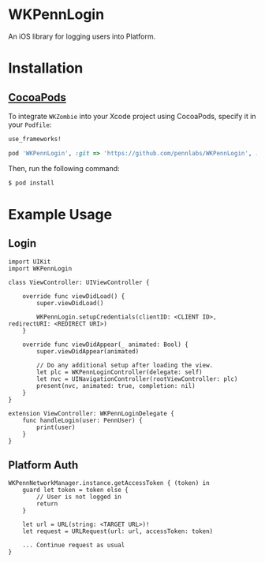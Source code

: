 # WKPennLogin
An iOS library for logging users into Platform.

# Installation

## [CocoaPods](http://cocoapods.org)

To integrate `WKZombie` into your Xcode project using CocoaPods, specify it in your `Podfile`:

```ruby
use_frameworks!

pod 'WKPennLogin', :git => 'https://github.com/pennlabs/WKPennLogin', :branch => 'master'
```

Then, run the following command:

```bash
$ pod install
```

# Example Usage

## Login
```
import UIKit
import WKPennLogin

class ViewController: UIViewController {

    override func viewDidLoad() {
        super.viewDidLoad()
        
        WKPennLogin.setupCredentials(clientID: <CLIENT ID>, redirectURI: <REDIRECT URI>)
    }

    override func viewDidAppear(_ animated: Bool) {
        super.viewDidAppear(animated)
        
        // Do any additional setup after loading the view.
        let plc = WKPennLoginController(delegate: self)
        let nvc = UINavigationController(rootViewController: plc)
        present(nvc, animated: true, completion: nil)
    }
}

extension ViewController: WKPennLoginDelegate {
    func handleLogin(user: PennUser) {
        print(user)
    }
}
```

## Platform Auth
```
WKPennNetworkManager.instance.getAccessToken { (token) in
    guard let token = token else {
        // User is not logged in
        return
    }
    
    let url = URL(string: <TARGET URL>)!
    let request = URLRequest(url: url, accessToken: token)
    
    ... Continue request as usual
}
```
